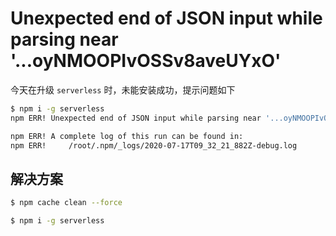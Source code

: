 # Unexpected end of JSON input while parsing near '...oyNMOOPIvOSSv8aveUYxO'

今天在升级 `serverless` 时，未能安装成功，提示问题如下

``` bash
$ npm i -g serverless
npm ERR! Unexpected end of JSON input while parsing near '...oyNMOOPIvOSSv8aveUYxO'

npm ERR! A complete log of this run can be found in:
npm ERR!     /root/.npm/_logs/2020-07-17T09_32_21_882Z-debug.log

```

## 解决方案

``` bash
$ npm cache clean --force

$ npm i -g serverless
```

